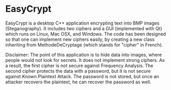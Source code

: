 # EasyCrypt
EasyCrypt is a desktop C++ application encrypting text into BMP images (Steganography). It includes two ciphers and a GUI (implemented with Qt) which runs on Linux, Mac OSX, and Windows.
The code has been designed so that one can implement new ciphers easily, by creating a new class inheriting from MethodeDeCryptage (which stands for "cipher" in French).

Disclaimer: The point of this application is to hide data into images, where people would not look for secrets. It does not implement strong ciphers. As a result, the first cipher is not secure against Frequency Analysis. The second cipher protects the data with a password, but it is not secure against Known Plaintext Attack. The password is not stored, but once an attacker recovers the plaintext, he can recover the password as well.
